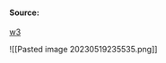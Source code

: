 #### Source:
[w3](https://www.w3schools.com/html/html_layout.asp)

![[Pasted image 20230519235535.png]]

